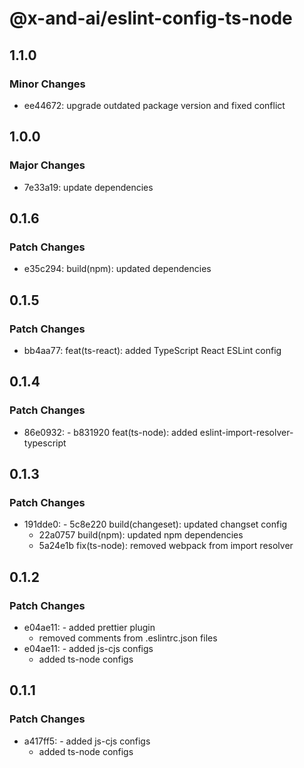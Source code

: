 # @x-and-ai/eslint-config-ts-node

## 1.1.0

### Minor Changes

- ee44672: upgrade outdated package version and fixed conflict

## 1.0.0

### Major Changes

- 7e33a19: update dependencies

## 0.1.6

### Patch Changes

- e35c294: build(npm): updated dependencies

## 0.1.5

### Patch Changes

- bb4aa77: feat(ts-react): added TypeScript React ESLint config

## 0.1.4

### Patch Changes

- 86e0932: - b831920 feat(ts-node): added eslint-import-resolver-typescript

## 0.1.3

### Patch Changes

- 191dde0: - 5c8e220 build(changeset): updated changset config
  - 22a0757 build(npm): updated npm dependencies
  - 5a24e1b fix(ts-node): removed webpack from import resolver

## 0.1.2

### Patch Changes

- e04ae11: - added prettier plugin
  - removed comments from .eslintrc.json files
- e04ae11: - added js-cjs configs
  - added ts-node configs

## 0.1.1

### Patch Changes

- a417ff5: - added js-cjs configs
  - added ts-node configs
